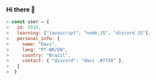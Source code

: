 ### Hi there 👋

<!--
**DaviMeloAredes/DaviMeloAredes** is a ✨ _special_ ✨ repository because its `README.md` (this file) appears on your GitHub profile.

Here are some ideas to get you started:

-->

```javascript 
> const user = {
>   id: 5515,
>   learning: ["javascript", "node.JS", "discord.JS"],
>   personal_info: {
>     name: "Davi",
>     lang: "PT-BR/EN",
>     country: "Brazil",
>     contact: { "discord": "davi .#7338" },
>   }
>  }

